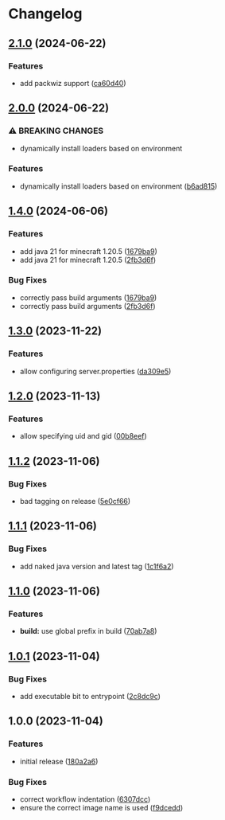 # Changelog

## [2.1.0](https://github.com/AnthonyPorthouse/minecraft-server/compare/v2.0.0...v2.1.0) (2024-06-22)


### Features

* add packwiz support ([ca60d40](https://github.com/AnthonyPorthouse/minecraft-server/commit/ca60d4031021b8e90cb3c9a78b34e37a81330266))

## [2.0.0](https://github.com/AnthonyPorthouse/minecraft-server/compare/v1.4.0...v2.0.0) (2024-06-22)


### ⚠ BREAKING CHANGES

* dynamically install loaders based on environment

### Features

* dynamically install loaders based on environment ([b6ad815](https://github.com/AnthonyPorthouse/minecraft-server/commit/b6ad8159a6699c833c7bd6de714d9a30ab300dc7))

## [1.4.0](https://github.com/AnthonyPorthouse/minecraft-server/compare/v1.3.0...v1.4.0) (2024-06-06)


### Features

* add java 21 for minecraft 1.20.5 ([1679ba9](https://github.com/AnthonyPorthouse/minecraft-server/commit/1679ba988dc40f8eec3fa5e88a0dafa7182848b2))
* add java 21 for minecraft 1.20.5 ([2fb3d6f](https://github.com/AnthonyPorthouse/minecraft-server/commit/2fb3d6f8a236264fc443534d74a4340bee2c6db8))


### Bug Fixes

* correctly pass build arguments ([1679ba9](https://github.com/AnthonyPorthouse/minecraft-server/commit/1679ba988dc40f8eec3fa5e88a0dafa7182848b2))
* correctly pass build arguments ([2fb3d6f](https://github.com/AnthonyPorthouse/minecraft-server/commit/2fb3d6f8a236264fc443534d74a4340bee2c6db8))

## [1.3.0](https://github.com/AnthonyPorthouse/minecraft-server/compare/v1.2.0...v1.3.0) (2023-11-22)


### Features

* allow configuring server.properties ([da309e5](https://github.com/AnthonyPorthouse/minecraft-server/commit/da309e5ce633cc3605a7279ccc9b419162002f04))

## [1.2.0](https://github.com/AnthonyPorthouse/minecraft-server/compare/v1.1.2...v1.2.0) (2023-11-13)


### Features

* allow specifying uid and gid ([00b8eef](https://github.com/AnthonyPorthouse/minecraft-server/commit/00b8eef16d25fea689e391fff0082da518b3f3c1))

## [1.1.2](https://github.com/AnthonyPorthouse/minecraft-server/compare/v1.1.1...v1.1.2) (2023-11-06)


### Bug Fixes

* bad tagging on release ([5e0cf66](https://github.com/AnthonyPorthouse/minecraft-server/commit/5e0cf66d03382e5fb3e17ecd7601c1d251707081))

## [1.1.1](https://github.com/AnthonyPorthouse/minecraft-server/compare/v1.1.0...v1.1.1) (2023-11-06)


### Bug Fixes

* add naked java version and latest tag ([1c1f6a2](https://github.com/AnthonyPorthouse/minecraft-server/commit/1c1f6a285497adbbbe585dd84b3a79dc217c6748))

## [1.1.0](https://github.com/AnthonyPorthouse/minecraft-server/compare/v1.0.1...v1.1.0) (2023-11-06)


### Features

* **build:** use global prefix in build ([70ab7a8](https://github.com/AnthonyPorthouse/minecraft-server/commit/70ab7a8d66ce84a03b6388d09ba9ab1852577272))

## [1.0.1](https://github.com/AnthonyPorthouse/minecraft-server/compare/v1.0.0...v1.0.1) (2023-11-04)


### Bug Fixes

* add executable bit to entrypoint ([2c8dc9c](https://github.com/AnthonyPorthouse/minecraft-server/commit/2c8dc9ca9f1836a95ad192b8946bd4f0a507a839))

## 1.0.0 (2023-11-04)


### Features

* initial release ([180a2a6](https://github.com/AnthonyPorthouse/minecraft-server/commit/180a2a690a41c8aa9ce19301fea4bb30c101f599))


### Bug Fixes

* correct workflow indentation ([6307dcc](https://github.com/AnthonyPorthouse/minecraft-server/commit/6307dcca74b131f2bef40b86a3538516b4a20b7b))
* ensure the correct image name is used ([f9dcedd](https://github.com/AnthonyPorthouse/minecraft-server/commit/f9dcedd7e7cf28283abbb50f24382d3ceb90ae40))
